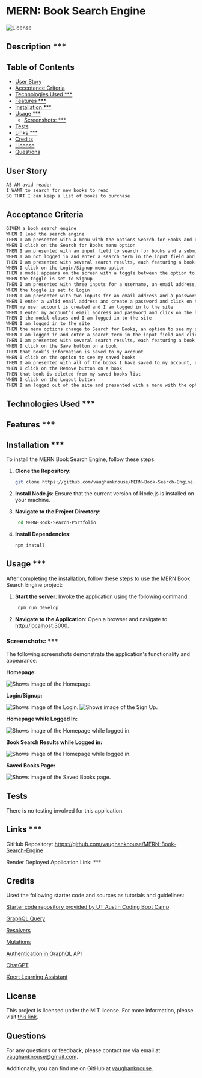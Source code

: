 # MERN: Book Search Engine <!-- omit in toc -->

![License](https://img.shields.io/badge/License-MIT-blue.svg)

## Description \*\*\* <!-- omit in toc -->

## Table of Contents <!-- omit in toc -->

- [User Story](#user-story)
- [Acceptance Criteria](#acceptance-criteria)
- [Technologies Used \*\*\*](#technologies-used-)
- [Features \*\*\*](#features-)
- [Installation \*\*\*](#installation-)
- [Usage \*\*\*](#usage-)
  - [Screenshots: \*\*\*](#screenshots-)
- [Tests](#tests)
- [Links \*\*\*](#links-)
- [Credits](#credits)
- [License](#license)
- [Questions](#questions)

## User Story

```md
AS AN avid reader
I WANT to search for new books to read
SO THAT I can keep a list of books to purchase
```

## Acceptance Criteria

```md
GIVEN a book search engine
WHEN I load the search engine
THEN I am presented with a menu with the options Search for Books and Login/Signup and an input field to search for books and a submit button
WHEN I click on the Search for Books menu option
THEN I am presented with an input field to search for books and a submit button
WHEN I am not logged in and enter a search term in the input field and click the submit button
THEN I am presented with several search results, each featuring a book’s title, author, description, image, and a link to that book on the Google Books site
WHEN I click on the Login/Signup menu option
THEN a modal appears on the screen with a toggle between the option to log in or sign up
WHEN the toggle is set to Signup
THEN I am presented with three inputs for a username, an email address, and a password, and a signup button
WHEN the toggle is set to Login
THEN I am presented with two inputs for an email address and a password and login button
WHEN I enter a valid email address and create a password and click on the signup button
THEN my user account is created and I am logged in to the site
WHEN I enter my account’s email address and password and click on the login button
THEN I the modal closes and I am logged in to the site
WHEN I am logged in to the site
THEN the menu options change to Search for Books, an option to see my saved books, and Logout
WHEN I am logged in and enter a search term in the input field and click the submit button
THEN I am presented with several search results, each featuring a book’s title, author, description, image, and a link to that book on the Google Books site and a button to save a book to my account
WHEN I click on the Save button on a book
THEN that book’s information is saved to my account
WHEN I click on the option to see my saved books
THEN I am presented with all of the books I have saved to my account, each featuring the book’s title, author, description, image, and a link to that book on the Google Books site and a button to remove a book from my account
WHEN I click on the Remove button on a book
THEN that book is deleted from my saved books list
WHEN I click on the Logout button
THEN I am logged out of the site and presented with a menu with the options Search for Books and Login/Signup and an input field to search for books and a submit button
```

## Technologies Used \*\*\*

## Features \*\*\*

## Installation \*\*\*

To install the MERN Book Search Engine, follow these steps:

1. **Clone the Repository**:

   ```bash
   git clone https://github.com/vaughanknouse/MERN-Book-Search-Engine.git
   ```

2. **Install Node.js**: Ensure that the current version of Node.js is installed on your machine.

3. **Navigate to the Project Directory**:

   ```bash
    cd MERN-Book-Search-Portfolio
   ```

4. **Install Dependencies**:

   ```bash
   npm install
   ```

## Usage \*\*\*

After completing the installation, follow these steps to use the MERN Book Search Engine project:

1. **Start the server**: Invoke the application using the following command:

   ```bash
    npm run develop
   ```

2. **Navigate to the Application**: Open a browser and navigate to <http://localhost:3000>.

### Screenshots: \*\*\*

The following screenshots demonstrate the application's functionality and appearance:

**Homepage:**

![Shows image of the Homepage.](assets/images/homepage-screenshot.png)

**Login/Signup:**

![Shows image of the Login.](assets/images/login-screenshot.png)
![Shows image of the Sign Up.](assets/images/signup-screenshot.png)

**Homepage while Logged In:**

![Shows image of the Homepage while logged in.](assets/images/homepage-loggedin-screenshot.png)

**Book Search Results while Logged in:**

![Shows image of the Homepage while logged in.](assets/images/results-loggedin-screenshot.png)

**Saved Books Page:**

![Shows image of the Saved Books page.](assets/images/saved-books-screenshot.png)

## Tests

There is no testing involved for this application.

## Links \*\*\*

GitHub Repository: <https://github.com/vaughanknouse/MERN-Book-Search-Engine>

Render Deployed Application Link: \*\*\*

## Credits

Used the following starter code and sources as tutorials and guidelines:

[Starter code repository provided by UT Austin Coding Boot Camp](https://github.com/coding-boot-camp/solid-broccoli)

[GraphQL Query](https://graphql.org/learn/queries/)

[Resolvers](https://www.apollographql.com/docs/apollo-server/data/resolvers/)

[Mutations](https://www.apollographql.com/docs/react/data/mutations/)

[Authentication in GraphQL API](https://www.apollographql.com/docs/react/networking/authentication/)

[ChatGPT](https://chatgpt.com/?oai-dm=1)

[Xpert Learning Assistant](https://bootcampspot.instructure.com/courses/5293/external_tools/313)

## License

This project is licensed under the MIT license. For more information, please visit [this link](https://opensource.org/licenses/MIT).

## Questions

For any questions or feedback, please contact me via email at <vaughanknouse@gmail.com>.

Additionally, you can find me on GitHub at [vaughanknouse](https://github.com/vaughanknouse).
